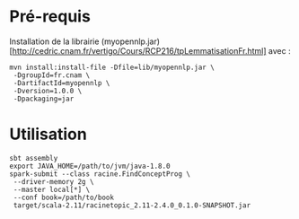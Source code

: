 # Pré-requis

Installation de la librairie  (myopennlp.jar)[http://cedric.cnam.fr/vertigo/Cours/RCP216/tpLemmatisationFr.html] 
avec :

    mvn install:install-file -Dfile=lib/myopennlp.jar \
     -DgroupId=fr.cnam \
     -DartifactId=myopennlp \
     -Dversion=1.0.0 \
     -Dpackaging=jar 
     
     
# Utilisation

    sbt assembly
    export JAVA_HOME=/path/to/jvm/java-1.8.0
    spark-submit --class racine.FindConceptProg \
     --driver-memory 2g \
     --master local[*] \
     --conf book=/path/to/book 
     target/scala-2.11/racinetopic_2.11-2.4.0_0.1.0-SNAPSHOT.jar
